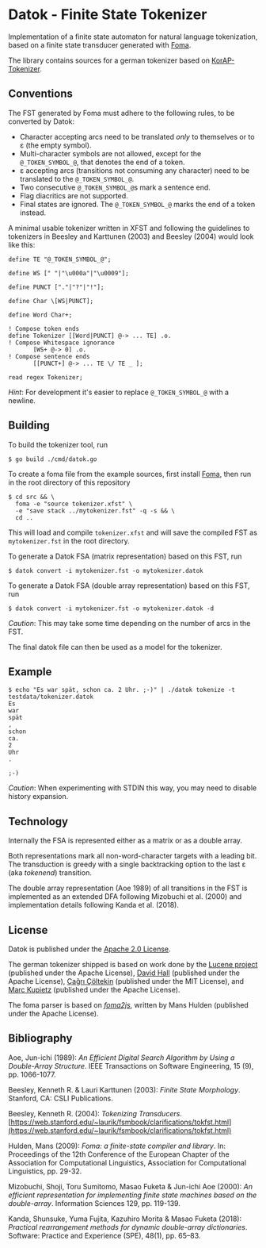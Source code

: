 # Datok - Finite State Tokenizer

Implementation of a finite state automaton for
natural language tokenization, based on a finite state
transducer generated with [Foma](https://fomafst.github.io/).

The library contains sources for a german tokenizer
based on [KorAP-Tokenizer](https://github.com/KorAP/KorAP-Tokenizer).

## Conventions

The FST generated by Foma must adhere to the following rules,
to be converted by Datok:

- Character accepting arcs need to be translated
  *only* to themselves or to ε (the empty symbol).
- Multi-character symbols are not allowed,
  except for the `@_TOKEN_SYMBOL_@`,
  that denotes the end of a token.
- ε accepting arcs (transitions not consuming
  any character) need to be translated to
  the `@_TOKEN_SYMBOL_@`.
- Two consecutive `@_TOKEN_SYMBOL_@`s mark a sentence end.
- Flag diacritics are not supported.
- Final states are ignored. The `@_TOKEN_SYMBOL_@` marks
  the end of a token instead.

A minimal usable tokenizer written in XFST and following
the guidelines to tokenizers in Beesley and Karttunen (2003)
and Beesley (2004) would look like this:

```xfst
define TE "@_TOKEN_SYMBOL_@";

define WS [" "|"\u000a"|"\u0009"];

define PUNCT ["."|"?"|"!"];

define Char \[WS|PUNCT];

define Word Char+;

! Compose token ends
define Tokenizer [[Word|PUNCT] @-> ... TE] .o.
! Compose Whitespace ignorance
       [WS+ @-> 0] .o.
! Compose sentence ends
       [[PUNCT+] @-> ... TE \/ TE _ ];

read regex Tokenizer;
```

*Hint*: For development it's easier to replace `@_TOKEN_SYMBOL_@`
with a newline.

## Building

To build the tokenizer tool, run

```shell
$ go build ./cmd/datok.go
```

To create a foma file from the example sources, first install
[Foma](https://fomafst.github.io/), then run in
the root directory of this repository

```shell
$ cd src && \
  foma -e "source tokenizer.xfst" \
  -e "save stack ../mytokenizer.fst" -q -s && \
  cd ..
```

This will load and compile `tokenizer.xfst` and will save
the compiled FST as `mytokenizer.fst`
in the root directory.

To generate a Datok FSA (matrix representation) based on
this FST, run

```shell
$ datok convert -i mytokenizer.fst -o mytokenizer.datok
```

To generate a Datok FSA (double array representation) based
on this FST, run

```shell
$ datok convert -i mytokenizer.fst -o mytokenizer.datok -d
```

*Caution*: This may take some time depending on the number of arcs in the FST.

The final datok file can then be used as a model for the tokenizer.

## Example

```shell
$ echo "Es war spät, schon ca. 2 Uhr. ;-)" | ./datok tokenize -t testdata/tokenizer.datok 
Es
war
spät
,
schon
ca.
2
Uhr
.

;-)
```

*Caution*: When experimenting with STDIN this way, you may need to disable history expansion.

## Technology

Internally the FSA is represented
either as a matrix or as a double array.

Both representations mark all non-word-character targets with a
leading bit. The transduction is greedy with a single backtracking
option to the last ε (aka *tokenend*) transition.

The double array representation (Aoe 1989) of all transitions
in the FST is implemented as an extended DFA following Mizobuchi
et al. (2000) and implementation details following Kanda et al. (2018).

## License

Datok is published under the [Apache 2.0 License](LICENSE).

The german tokenizer shipped is based on work done by the
[Lucene project](https://github.com/apache/lucene-solr)
(published under the Apache License),
[David Hall](https://github.com/dlwh/epic)
(published under the Apache License),
[Çağrı Çöltekin](https://github.com/coltekin/TRmorph/)
(published under the MIT License),
and [Marc Kupietz](https://github.com/KorAP/KorAP-Tokenizer)
 (published under the Apache License).

The foma parser is based on
[*foma2js*](https://github.com/mhulden/foma),
written by Mans Hulden (published under the Apache License).


## Bibliography

Aoe, Jun-ichi (1989): *An Efficient Digital Search Algorithm by Using a Double-Array Structure*.
IEEE Transactions on Software Engineering, 15 (9), pp. 1066-1077.

Beesley, Kenneth R. & Lauri Karttunen (2003): *Finite State Morphology*. Stanford, CA: CSLI Publications.

Beesley, Kenneth R. (2004): *Tokenizing Transducers*.
[https://web.stanford.edu/~laurik/fsmbook/clarifications/tokfst.html](https://web.stanford.edu/~laurik/fsmbook/clarifications/tokfst.html)

Hulden, Mans (2009): *Foma: a finite-state compiler and library*. In: Proceedings of the
12th Conference of the European Chapter of the Association for Computational Linguistics,
Association for Computational Linguistics, pp. 29-32.

Mizobuchi, Shoji, Toru Sumitomo, Masao Fuketa & Jun-ichi Aoe (2000):
*An efficient representation for implementing finite state machines based on the double-array*.
Information Sciences 129, pp. 119-139.

Kanda, Shunsuke, Yuma Fujita, Kazuhiro Morita & Masao Fuketa (2018):
*Practical rearrangement methods for dynamic double-array dictionaries*.
Software: Practice and Experience (SPE), 48(1), pp. 65–83.
